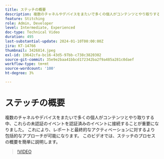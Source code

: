 ```yaml
---
title: ステッチの概要
description: 複数のチャネルやデバイスをまたいで多くの個人がコンテンツとやり取りする中、これらの未認証のイベントを認証済みのイベントに接続することが重要になりました。 これにより、レポートと最終的なアクティベーションに対するより包括的なアプローチが可能になります。 このビデオでは、ステッチのプロセスの概要を簡単に説明します。
feature: Stitching
role: Admin, Developer
level: Intermediate, Experienced
doc-type: Technical Video
duration: 495
last-substantial-update: 2024-01-10T00:00:00Z
jira: KT-14766
thumbnail: 3426814.jpeg
exl-id: 19642cfa-bc16-43d5-97bb-c738c3820302
source-git-commit: 35e9e2baa41bbcd172342ba2f9a485a281c0daef
workflow-type: tm+mt
source-wordcount: '100'
ht-degree: 3%

---
```


# ステッチの概要

複数のチャネルやデバイスをまたいで多くの個人がコンテンツとやり取りする中、これらの未認証のイベントを認証済みのイベントに接続することが重要になりました。 これにより、レポートと最終的なアクティベーションに対するより包括的なアプローチが可能になります。 このビデオでは、ステッチのプロセスの概要を簡単に説明します。

>[!VIDEO](https://video.tv.adobe.com/v/3426814/?learn=on)
